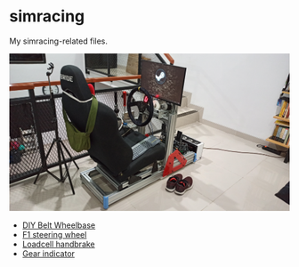 # simracing

My simracing-related files.

<img src="https://github.com/herpiko/simracing/blob/main/images/IMG_20240201_200126_HDR.jpg?raw=true">

- <a href="https://github.com/herpiko/simracing/tree/main/my6812_wheelbase">DIY Belt Wheelbase</a>
- <a href="https://github.com/herpiko/simracing/tree/main/f1_steering_wheel">F1 steering wheel</a>
- <a href="https://github.com/herpiko/simracing/tree/main/loadcell_handbrake">Loadcell handbrake</a>
- <a href="https://github.com/herpiko/simracing/tree/main/seven_segments_gear_indicator">Gear indicator</a>
